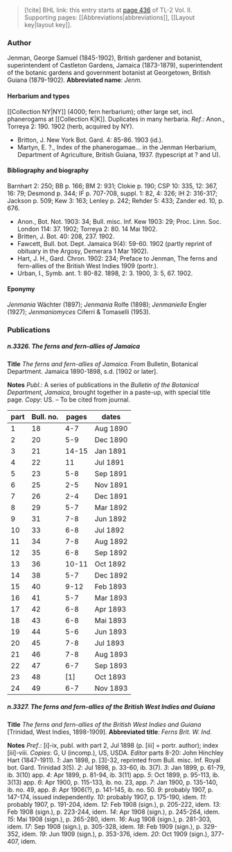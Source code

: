 > [!cite] BHL link: this entry starts at [page 436](https://www.biodiversitylibrary.org/page/33068678) of TL-2 Vol. II.
> Supporting pages: [[Abbreviations|abbreviations]], [[Layout key|layout key]].

### Author

Jenman, George Samuel (1845-1902), British gardener and botanist, superintendent of Castleton Gardens, Jamaica (1873-1879), superintendent of the botanic gardens and government botanist at Georgetown, British Guiana (1879-1902). 
**Abbreviated name**: *Jenm.*

#### Herbarium and types

[[Collection NY|NY]] (4000; fern herbarium); other large set, incl. phanerogams at [[Collection K|K]]. Duplicates in many herbaria.
*Ref*.: Anon., Torreya 2: 190. 1902 (herb, acquired by NY).
- Britton, J. New York Bot. Gard. 4: 85-86. 1903 (id.).
- Martyn, E. ?., Index of the phanerogamae... in the Jenman Herbarium, Department of Agriculture, British Guiana, 1937. (typescript at ? and U).

#### Bibliography and biography

Barnhart 2: 250; BB p. 166; BM 2: 931; Clokie p. 190; CSP 10: 335, 12: 367, 16: 79; Desmond p. 344; IF p. 707-708, suppl. 1: 82, 4: 326; IH 2: 316-317; Jackson p. 509; Kew 3: 163; Lenley p. 242; Rehder 5: 433; Zander ed. 10, p. 676.
- Anon., Bot. Not. 1903: 34; Bull. misc. Inf. Kew 1903: 29; Proc. Linn. Soc. London 114: 37. 1902; Torreya 2: 80. 14 Mai 1902.
- Britten, J. Bot. 40: 208, 237. 1902.
- Fawcett, Bull. bot. Dept. Jamaica 9(4): 59-60. 1902 (partly reprint of obituary in the Argosy, Demerara 1 Mar 1902).
- Hart, J. H., Gard. Chron. 1902: 234; Preface to Jenman, The ferns and fern-allies of the British West Indies 1909 (portr.).
- Urban, I., Symb. ant. 1: 80-82. 1898, 2: 3. 1900, 3: 5, 67. 1902.

#### Eponymy

*Jenmania* Wächter (1897); *Jenmania* Rolfe (1898); *Jenmaniella* Engler (1927); *Jenmaniomyces* Ciferri & Tomaselli (1953).

### Publications

##### n.3326. The ferns and fern-allies of Jamaica

**Title**
*The ferns and fern-allies of Jamaica*. From Bulletin, Botanical Department. Jamaica 1890-1898, s.d. \[1902 or later\].

**Notes**
*Publ*.: A series of publications in the *Bulletin of the Botanical Department, Jamaica*, brought together in a paste-up, with special title page. *Copy*: US. – To be cited from journal.

|part	|Bull. no.	|pages	|dates	|
|---	|---	|---	|---	|
|1	|18	|4-7	|Aug 1890	
|2	|20	|5-9	|Dec 1890	
|3	|21	|14-15	|Jan 1891	
|4	|22	|11	|Jul 1891	
|5	|23	|5-8	|Sep 1891	
|6	|25	|2-5	|Nov 1891|
|7	|26	|2-4	|Dec 1891|
|8	|29	|5-7	|Mar 1892|
|9	|31	|7-8	|Jun 1892|
|10	|33	|6-8	|Jul 1892|
|11	|34	|7-8	|Aug 1892	
|12	|35	|6-8	|Sep 1892	
|13	|36	|10-11	|Oct 1892	
|14	|38	|5-7	|Dec 1892	
|15	|40	|9-12	|Feb 1893	
|16	|41	|5-7	|Mar 1893	
|17	|42	|6-8	|Apr 1893	
|18	|43	|6-8	|Mai 1893|
|19	|44	|5-6	|Jun 1893|
|20	|45	|7-8	|Jul 1893|
|21	|46	|7-8	|Aug 1893|
|22	|47	|6-7	|Sep 1893|
|23	|48	|\[1\]	|Oct 1893|
|24	|49	|6-7	|Nov 1893|

##### n.3327. The ferns and fern-allies of the British West Indies and Guiana

**Title**
*The ferns and fern-allies of the British West Indies and Guiana* \[Trinidad, West Indies, 1898-1909\].
**Abbreviated title**: *Ferns Brit. W. Ind.*

**Notes**
*Pref*.: \[i\]-ix, publ. with part 2, Jul 1898 (p. \[iii\] = portr. author); index \[iii\]-viii. *Copies*: G, U (incomp.), US, USDA.
*Editor* parts 8-20: John Hinchley Hart (1847-1911).
*1*: Jan 1898, p. \[3\]-32, reprinted from Bull. misc. Inf. Royal bot. Gard. Trinidad 3(5).
*2*: Jul 1898, p. 33-60, ib. 3(7).
*3*: Jan 1899, p. 61-79, ib. 3(10) app.
*4*: Apr 1899, p. 81-94, ib. 3(11) app.
*5*: Oct 1899, p. 95-113, ib. 3(13) app.
*6*: Apr 1900, p. 115-133, ib. no. 23, app.
*7*: Jan 1900, p. 135-140, ib. no. 49, app.
*8*: Apr 1906(?), p. 141-145, ib. no. 50.
*9*: probably 1907, p. 147-174, issued independently.
*10*: probably 1907, p. 175-190, idem.
*11*: probably 1907, p. 191-204, idem.
*12*: Feb 1908 (sign.), p. 205-222, idem.
*13*: Feb 1908 (sign.), p. 223-244, idem.
*14*: Apr 1908 (sign.), p. 245-264, idem.
*15*: Mai 1908 (sign.), p. 265-280, idem.
*16*: Aug 1908 (sign.), p. 281-303, idem.
*17*: Sep 1908 (sign.), p. 305-328, idem.
*18*: Feb 1909 (sign.), p. 329-352, idem.
*19*: Jun 1909 (sign.), p. 353-376, idem.
*20*: Oct 1909 (sign.), 377-407, idem.

